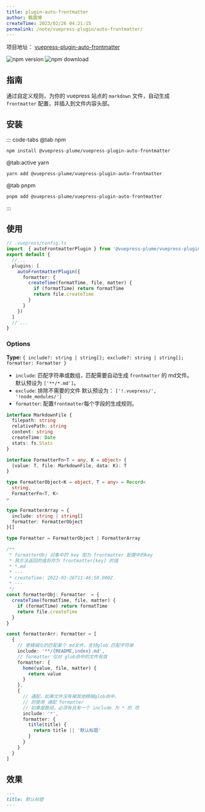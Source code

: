 ```yaml
---
title: plugin-auto-frontmatter
author: 鹏展博
createTime: 2023/02/26 04:21:15
permalink: /note/vuepress-plugin/auto-frontmatter/
---
```


项目地址： [vuepress-plugin-auto-frontmatter](https://github.com/pengzhanbo/vuepress-theme-plume/tree/main/packages/plugin-auto-frontmatter)

![npm version](https://badge.fury.io/js/@vuepress-plume%2Fvuepress-plugin-auto-frontmatter.svg)
![npm download](https://img.shields.io/npm/dt/@vuepress-plume/vuepress-plugin-auto-frontmatter)

## 指南

通过自定义规则，为你的 vuepress 站点的 `markdown` 文件，自动生成 `frontmatter` 配置，并插入到文件内容头部。

## 安装

::: code-tabs
@tab  npm
``` sh
npm install @vuepress-plume/vuepress-plugin-auto-frontmatter
```

@tab:active yarn
``` sh
yarn add @vuepress-plume/vuepress-plugin-auto-frontmatter
```

@tab pnpm
``` sh
pnpm add @vuepress-plume/vuepress-plugin-auto-frontmatter
```
:::

## 使用

```ts
// .vuepress/config.ts
import  { autoFrontmatterPlugin } from '@vuepress-plume/vuepress-plugin-auto-frontmatter'
export default {
  //...
  plugins: [
    autoFrontmatterPlugin({
      formatter: {
        createTime(formatTime, file, matter) {
          if (formatTime) return formatTime
          return file.createTime
        }
      }
    })
  ]
  // ...
}
```

### Options

**Type:**  `{ include?: string | string[]; exclude?: string | string[]; formatter: Formatter }`

- `include`:  匹配字符串或数组，匹配需要自动生成 `frontmatter` 的 md文件。 默认预设为 `['**/*.md']`。
- `exclude`:  排除不需要的文件 默认预设为： `['!.vuepress/', '!node_modules/']`
- `formatter`: 配置`frontmatter`每个字段的生成规则。

```ts
interface MarkdownFile {
  filepath: string
  relativePath: string
  content: string
  createTime: Date
  stats: fs.Stats
}

interface FormatterFn<T = any, K = object> {
  (value: T, file: MarkdownFile, data: K): T
}

type FormatterObject<K = object, T = any> = Record<
  string,
  FormatterFn<T, K>
>

type FormatterArray = {
  include: string | string[]
  formatter: FormatterObject
}[]

type Formatter = FormatterObject | FormatterArray

/**
 * formatterObj 对象中的 key 即为 frontmatter 配置中的key
 * 其方法返回的值将作为 frontmatter[key] 的值
 * *.md
 * ---
 * createTime: 2022-03-26T11:46:50.000Z
 * ---
 */
const formatterObj: Formatter  = {
  createTime(formatTime, file, matter) {
    if (formatTime) return formatTime
    return file.createTime
  }
}

const formatterArr: Formatter = [
  {
    // 更精细化的匹配某个 md文件，支持glob 匹配字符串
    include: '**/{README,index}.md',
    // formatter 仅对 glob命中的文件有效
    formatter: {
      home(value, file, matter) {
        return value
      }
    },
    {
      // 通配，如果文件没有被其他精细glob命中，
      // 则使用 通配 formatter
      // 如果是数组，必须有且有一个 include 为 * 的 项
      include: '*',
      formatter: {
        title(title) {
          return title || '默认标题'
        }
      }
    }
  }
]

```


## 效果

```md
---
title: 默认标题
---
```
